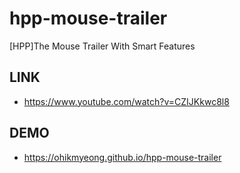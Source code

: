 # hpp-mouse-trailer
[HPP]The Mouse Trailer With Smart Features 

## LINK 
* https://www.youtube.com/watch?v=CZIJKkwc8l8

## DEMO 
* https://ohikmyeong.github.io/hpp-mouse-trailer